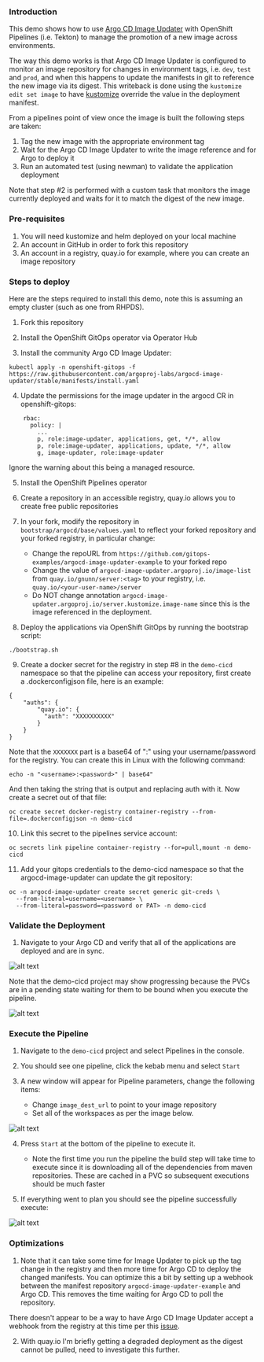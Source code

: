 ### Introduction

This demo shows how to use [Argo CD Image Updater](https://argocd-image-updater.readthedocs.io/en/stable) with OpenShift Pipelines (i.e. Tekton) to manage the promotion of a new image across environments.

The way this demo works is that Argo CD Image Updater is configured to monitor an image repository for changes in environment tags, i.e. `dev`, `test` and `prod`, and when this happens to update the manifests in git to reference the new image via its digest. This writeback is done using the `kustomize edit set image` to have [kustomize](https://kustomize.io) override the value in the deployment manifest.

From a pipelines point of view once the image is built the following steps are taken:
1. Tag the new image with the appropriate environment tag
2. Wait for the Argo CD Image Updater to write the image reference and for Argo to deploy it
3. Run an automated test (using newman) to validate the application deployment

Note that step #2 is performed with a custom task that monitors the image currently deployed and waits for it to match the digest of the new image.

### Pre-requisites

1. You will need kustomize and helm deployed on your local machine
2. An account in GitHub in order to fork this repository
3. An account in a registry, quay.io for example, where you can create an image repository

### Steps to deploy

Here are the steps required to install this demo, note this is assuming an empty cluster (such as one from RHPDS).

1. Fork this repository

2. Install the OpenShift GitOps operator via Operator Hub

3. Install the community Argo CD Image Updater:

```
kubectl apply -n openshift-gitops -f https://raw.githubusercontent.com/argoproj-labs/argocd-image-updater/stable/manifests/install.yaml
```

4. Update the permissions for the image updater in the argocd CR in openshift-gitops:

```
	rbac:
	  policy: |
		...
		p, role:image-updater, applications, get, */*, allow
		p, role:image-updater, applications, update, */*, allow
		g, image-updater, role:image-updater
```

Ignore the warning about this being a managed resource.

5. Install the OpenShift Pipelines operator

6. Create a repository in an accessible registry, quay.io allows you to create free public repositories

7. In your fork, modify the repository in `bootstrap/argocd/base/values.yaml` to reflect your forked repository and your forked registry, in particular change:

	* Change the repoURL from `https://github.com/gitops-examples/argocd-image-updater-example` to your forked repo
	* Change the value of `argocd-image-updater.argoproj.io/image-list` from `quay.io/gnunn/server:<tag>` to your registry, i.e. `quay.io/<your-user-name>/server`
	* Do NOT change annotation `argocd-image-updater.argoproj.io/server.kustomize.image-name` since this is the image referenced in the deployment.

8. Deploy the applications via OpenShift GitOps by running the bootstrap script:

```./bootstrap.sh```

9. Create a docker secret for the registry in step #8 in the `demo-cicd` namespace so that the pipeline can access your repository, first create a .dockerconfigjson file, here is an example:

```
{
	"auths": {
		"quay.io": {
		  "auth": "XXXXXXXXXX"
		}
	}
}
```

Note that the `XXXXXXX` part is a base64 of "<username>:<password>" using your username/password for the registry. You can create this in Linux with the following command:

```
echo -n "<username>:<password>" | base64"
```
And then taking the string that is output and replacing auth with it. Now create a secret out of that file:

```
oc create secret docker-registry container-registry --from-file=.dockerconfigjson -n demo-cicd
```

10. Link this secret to the pipelines service account:

```
oc secrets link pipeline container-registry --for=pull,mount -n demo-cicd
```

11. Add your gitops credentials to the demo-cicd namespace so that the argocd-image-updater can update the git repository:

```
oc -n argocd-image-updater create secret generic git-creds \
  --from-literal=username=<username> \
  --from-literal=password=<password or PAT> -n demo-cicd
```

### Validate the Deployment

1. Navigate to your Argo CD and verify that all of the applications are deployed and are in sync. 

![alt text](https://raw.githubusercontent.com/gitops-examples/argocd-image-updater-example/main/docs/img/argo-cd-app-status.png)	

Note that the demo-cicd project may show progressing because the PVCs are in a pending state waiting for them to be bound when you execute the pipeline.

![alt text](https://raw.githubusercontent.com/gitops-examples/argocd-image-updater-example/main/docs/img/demo-cicd-progressing-details.png)	

### Execute the Pipeline

1. Navigate to the `demo-cicd` project and select Pipelines in the console.

2. You should see one pipeline, click the kebab menu and select `Start`

3. A new window will appear for Pipeline parameters, change the following items:

	* Change `image_dest_url` to point to your image repository
	* Set all of the workspaces as per the image below.

![alt text](https://raw.githubusercontent.com/gitops-examples/argocd-image-updater-example/main/docs/img/pipeline-workspaces.png)	

4. Press `Start` at the bottom of the pipeline to execute it.

	* Note the first time you run the pipeline the build step will take time to execute since it is downloading all of the dependencies from maven repositories. These are cached in a PVC so subsequent executions should be much faster

5. If everything went to plan you should see the pipeline successfully execute:

![alt text](https://raw.githubusercontent.com/gitops-examples/argocd-image-updater-example/main/docs/img/pipeline-success.png)	

### Optimizations

1. Note that it can take some time for Image Updater to pick up the tag change in the registry and then more time for Argo CD to deploy the changed manifests. You can optimize this a bit by setting up a webhook between the manifest repository `argocd-image-updater-example` and Argo CD. This removes the time waiting for Argo CD to poll the repository.

There doesn't appear to be a way to have Argo CD Image Updater accept a webhook from the registry at this time per this [issue](https://github.com/argoproj-labs/argocd-image-updater/issues/1).

2. With quay.io I'm briefly getting a degraded deployment as the digest cannot be pulled, need to investigate this further.
